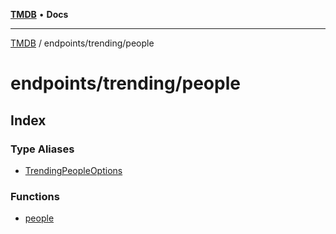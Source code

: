 [**TMDB**](../../../README.md) • **Docs**

***

[TMDB](../../../README.md) / endpoints/trending/people

# endpoints/trending/people

## Index

### Type Aliases

- [TrendingPeopleOptions](type-aliases/TrendingPeopleOptions.md)

### Functions

- [people](functions/people.md)
